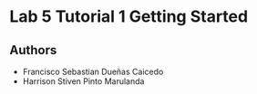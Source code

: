 # Lab 5 Tutorial 1 Getting Started
## Authors
* Francisco Sebastian Dueñas Caicedo
* Harrison Stiven Pinto Marulanda